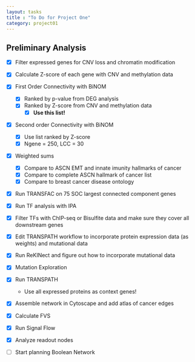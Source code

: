 ```yaml
---
layout: tasks
title : "To Do for Project One"
category: project01
---
```


## Preliminary Analysis

- [x] Filter expressed genes for CNV loss and chromatin modification
- [x] Calculate Z-score of each gene with CNV and methylation data
- [x] First Order Connectivity with BiNOM
	- [x] Ranked by p-value from DEG analysis
	- [x] Ranked by Z-score from CNV and methylation data
		- [x] **Use this list!**
- [x] Second order Connectivity with BiNOM
	- [x] Use list ranked by Z-score
	- [x] Ngene = 250, LCC = 30
- [x] Weighted sums
	- [x] Compare to ASCN EMT and innate imunity hallmarks of cancer
	- [x] Compare to complete ASCN hallmark of cancer list
	- [x] Compare to breast cancer disease ontology
- [x] Run TRANSFAC on 75 SOC largest connected component genes
- [x] Run TF analysis with IPA
- [x] Filter TFs with ChIP-seq or Bisulfite data and make sure they cover all downstream genes
- [x] Edit TRANSPATH workflow to incorporate protein expression data (as weights) and mutational data
- [x] Run ReKINect and figure out how to incorporate mutational data
- [x] Mutation Exploration
- [x] Run TRANSPATH
	- Use all expressed proteins as context genes!
- [x] Assemble network in Cytoscape and add atlas of cancer edges
- [x] Calculate FVS
- [x] Run Signal Flow
- [x] Analyze readout nodes

- [ ] Start planning Boolean Network
